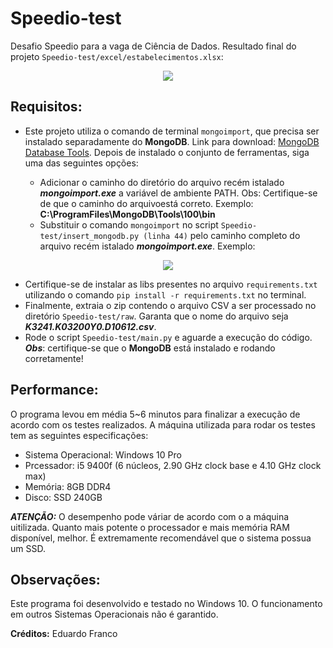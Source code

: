 # Speedio-test

Desafio Speedio para a vaga de Ciência de Dados. Resultado final do projeto `Speedio-test/excel/estabelecimentos.xlsx`:
<p align="center"><img src="https://user-images.githubusercontent.com/48140546/127709691-efff139d-b47e-4492-8f40-4a20f4fc1151.png"></p>

## Requisitos:

- Este projeto utiliza o comando de terminal `mongoimport`, que precisa ser instalado separadamente do **MongoDB**. Link para download: [MongoDB Database Tools](https://www.mongodb.com/try/download/database-tools/ "MongoDB Database Tools"). Depois de instalado o conjunto de ferramentas, siga uma das seguintes opções:

    - Adicionar o caminho do diretório do arquivo recém istalado ***mongoimport.exe*** a variável de ambiente PATH. Obs: Certifique-se de que o caminho do arquivoestá correto. Exemplo:  **C:\ProgramFiles\MongoDB\Tools\100\bin**
    - Substituir o comando `mongoimport` no script `Speedio-test/insert_mongodb.py (linha 44)` pelo caminho completo do arquivo recém istalado ***mongoimport.exe***. Exemplo:
<p align="center"><img src="https://user-images.githubusercontent.com/48140546/127712741-dad3a878-fad2-4e63-8c1b-38e43d3e8546.png"></p>

- Certifique-se de instalar as libs presentes no arquivo `requirements.txt` utilizando o comando `pip install -r requirements.txt` no terminal.
- Finalmente, extraia o zip contendo o arquivo CSV a ser processado no diretório `Speedio-test/raw`. Garanta que o nome do arquivo seja ***K3241.K03200Y0.D10612.csv***.
- Rode o script `Speedio-test/main.py` e aguarde a execução do código. ***Obs***: certifique-se que o **MongoDB** está instalado e rodando corretamente!

## Performance:
O programa levou em média 5~6 minutos para finalizar a execução de acordo com os testes realizados. A máquina utilizada para rodar os testes tem as seguintes especificações: 

- Sistema Operacional: Windows 10 Pro
- Prcessador: i5 9400f (6 núcleos, 2.90 GHz clock base e 4.10 GHz clock max)
- Memória: 8GB DDR4
- Disco: SSD 240GB

***ATENÇÃO:*** O desempenho pode váriar de acordo com o a máquina uitilizada. Quanto mais potente o processador e mais memória RAM disponível, melhor. É extremamente recomendável que o sistema possua um SSD.

## Observações:

Este programa foi desenvolvido e testado no Windows 10. O funcionamento em outros Sistemas Operacionais não é garantido.

**Créditos:** Eduardo Franco
